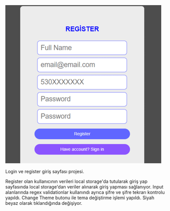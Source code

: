 ![alt text](./public/project.gif)

Login ve register giriş sayfası projesi.

Register olan kullanıcının verileri local storage'da tutularak giriş yap sayfasında local storage'dan veriler alınarak giriş yapması sağlanıyor.
Input alanlarında regex validationlar kullanındı ayrıca şifre ve şifre tekrarı kontrolu yapıldı.
Change Theme butonu ile tema değiştirme işlemi yapıldı. Siyah beyaz olarak tıklandığında değişiyor.




